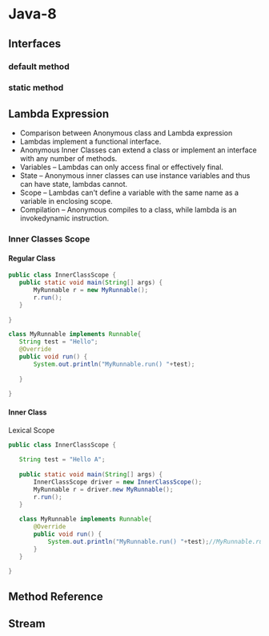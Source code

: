 # Java-8
## Interfaces
### default method
### static method
## Lambda Expression
 * Comparison between Anonymous class and Lambda expression 
 * Lambdas implement a functional interface. 
 * Anonymous Inner Classes can extend a class or implement an interface with any number of methods. 
 * Variables – Lambdas can only access final or effectively final. 
 * State – Anonymous inner classes can use instance variables and thus can have state, lambdas cannot. 
 * Scope – Lambdas can't define a variable with the same name as a variable in enclosing scope.
 * Compilation – Anonymous compiles to a class, while lambda is an invokedynamic instruction.
 
 ### Inner Classes Scope
 #### Regular Class
 ```java
public class InnerClassScope {
	public static void main(String[] args) {
		MyRunnable r = new MyRunnable();
		r.run();
	}
	
}

class MyRunnable implements Runnable{
	String test = "Hello";
	@Override
	public void run() {
		System.out.println("MyRunnable.run() "+test);
		
	}
	
}
``` 

 #### Inner Class
 Lexical Scope
 ```java
public class InnerClassScope {
	
	String test = "Hello A";
	
	public static void main(String[] args) {
		InnerClassScope driver = new InnerClassScope();
		MyRunnable r = driver.new MyRunnable();
		r.run();
	}
	
	class MyRunnable implements Runnable{
		@Override
		public void run() {
			System.out.println("MyRunnable.run() "+test);//MyRunnable.run() Hello A
		}
	}
	
}
``` 


## Method Reference
## Stream

